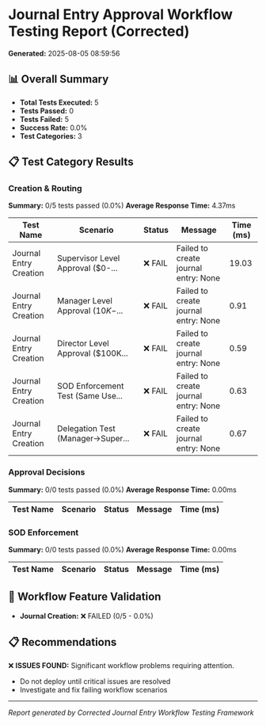 # Journal Entry Approval Workflow Testing Report (Corrected)
**Generated:** 2025-08-05 08:59:56

## 📊 Overall Summary
- **Total Tests Executed:** 5
- **Tests Passed:** 0
- **Tests Failed:** 5
- **Success Rate:** 0.0%
- **Test Categories:** 3

## 📋 Test Category Results
### Creation & Routing
**Summary:** 0/5 tests passed (0.0%)
**Average Response Time:** 4.37ms

| Test Name | Scenario | Status | Message | Time (ms) |
|-----------|----------|--------|---------|-----------|
| Journal Entry Creation | Supervisor Level Approval ($0-... | ❌ FAIL | Failed to create journal entry: None | 19.03 |
| Journal Entry Creation | Manager Level Approval ($10K-$... | ❌ FAIL | Failed to create journal entry: None | 0.91 |
| Journal Entry Creation | Director Level Approval ($100K... | ❌ FAIL | Failed to create journal entry: None | 0.59 |
| Journal Entry Creation | SOD Enforcement Test (Same Use... | ❌ FAIL | Failed to create journal entry: None | 0.63 |
| Journal Entry Creation | Delegation Test (Manager→Super... | ❌ FAIL | Failed to create journal entry: None | 0.67 |

### Approval Decisions
**Summary:** 0/0 tests passed (0.0%)
**Average Response Time:** 0.00ms

| Test Name | Scenario | Status | Message | Time (ms) |
|-----------|----------|--------|---------|-----------|

### SOD Enforcement
**Summary:** 0/0 tests passed (0.0%)
**Average Response Time:** 0.00ms

| Test Name | Scenario | Status | Message | Time (ms) |
|-----------|----------|--------|---------|-----------|

## 🔄 Workflow Feature Validation
- **Journal Creation:** ❌ FAILED (0/5 - 0.0%)

## 📋 Recommendations
❌ **ISSUES FOUND:** Significant workflow problems requiring attention.
- Do not deploy until critical issues are resolved
- Investigate and fix failing workflow scenarios

---
*Report generated by Corrected Journal Entry Workflow Testing Framework*
